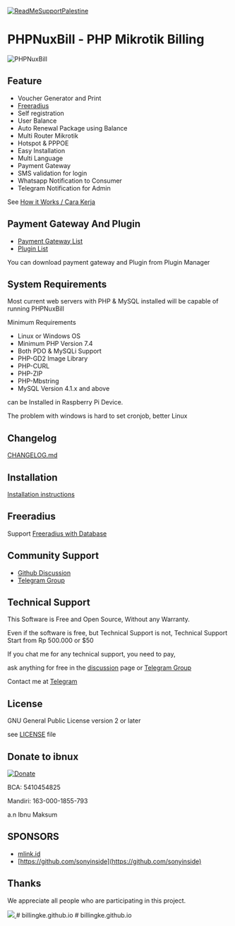 [![ReadMeSupportPalestine](https://raw.githubusercontent.com/Safouene1/support-palestine-banner/master/banner-project.svg)](https://s.id/standwithpalestine)

# PHPNuxBill - PHP Mikrotik Billing

![PHPNuxBill](install/img/logo.png)

## Feature

- Voucher Generator and Print
- [Freeradius](https://github.com/hotspotbilling/phpnuxbill/wiki/FreeRadius)
- Self registration
- User Balance
- Auto Renewal Package using Balance
- Multi Router Mikrotik
- Hotspot & PPPOE
- Easy Installation
- Multi Language
- Payment Gateway
- SMS validation for login
- Whatsapp Notification to Consumer
- Telegram Notification for Admin

See [How it Works / Cara Kerja](https://github.com/hotspotbilling/phpnuxbill/wiki/How-It-Works---Cara-kerja)

## Payment Gateway And Plugin

- [Payment Gateway List](https://github.com/orgs/hotspotbilling/repositories?q=payment+gateway)
- [Plugin List](https://github.com/orgs/hotspotbilling/repositories?q=plugin)

You can download payment gateway and Plugin from Plugin Manager

## System Requirements

Most current web servers with PHP & MySQL installed will be capable of running PHPNuxBill

Minimum Requirements

- Linux or Windows OS
- Minimum PHP Version 7.4
- Both PDO & MySQLi Support
- PHP-GD2 Image Library
- PHP-CURL
- PHP-ZIP
- PHP-Mbstring
- MySQL Version 4.1.x and above

can be Installed in Raspberry Pi Device.

The problem with windows is hard to set cronjob, better Linux

## Changelog

[CHANGELOG.md](CHANGELOG.md)

## Installation

[Installation instructions](https://github.com/hotspotbilling/phpnuxbill/wiki)

## Freeradius

Support [Freeradius with Database](https://github.com/hotspotbilling/phpnuxbill/wiki/FreeRadius)

## Community Support

- [Github Discussion](https://github.com/hotspotbilling/phpnuxbill/discussions)
- [Telegram Group](https://t.me/phpmixbill)

## Technical Support

This Software is Free and Open Source, Without any Warranty.

Even if the software is free, but Technical Support is not,
Technical Support Start from Rp 500.000 or $50

If you chat me for any technical support,
you need to pay,

ask anything for free in the [discussion](/hotspotbilling/phpnuxbill/discussions) page or [Telegram Group](https://t.me/phpnuxbill)

Contact me at [Telegram](https://t.me/ibnux)

## License

GNU General Public License version 2 or later

see [LICENSE](LICENSE) file


## Donate to ibnux

[![Donate](https://img.shields.io/badge/Donate-PayPal-green.svg)](https://paypal.me/ibnux)

BCA: 5410454825

Mandiri: 163-000-1855-793

a.n Ibnu Maksum

## SPONSORS

- [mlink.id](https://mlink.id)
- [https://github.com/sonyinside](https://github.com/sonyinside)

## Thanks
We appreciate all people who are participating in this project.

<a href="https://github.com/hotspotbilling/phpnuxbill/graphs/contributors">
  <img src="https://contrib.rocks/image?repo=hotspotbilling/phpnuxbill" />
</a>
#   b i l l i n g k e . g i t h u b . i o  
 #   b i l l i n g k e . g i t h u b . i o  
 